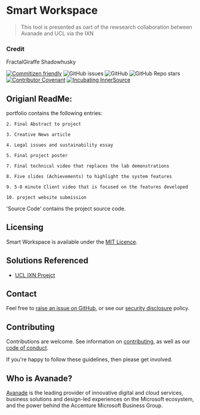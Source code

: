 # Smart Workspace
> This tool is presented as oart of the rewsearch collaboration between Avanade and UCL via the IXN

### Credit

FractalGiraffe
Shadowhusky

[![Commitizen friendly](https://img.shields.io/badge/commitizen-friendly-brightgreen.svg)](http://commitizen.github.io/cz-cli/)
![GitHub issues](https://img.shields.io/github/issues/Avanade/gh-management)
![GitHub](https://img.shields.io/github/license/Avanade/gh-management)
![GitHub Repo stars](https://img.shields.io/github/stars/Avanade/gh-management?style=social)
[![Contributor Covenant](https://img.shields.io/badge/Contributor%20Covenant-2.1-4baaaa.svg)](https://avanade.github.io/code-of-conduct/)
[![Incubating InnerSource](https://img.shields.io/badge/Incubating-Ava--Maturity-%23FF5800?labelColor=yellow)](https://avanade.github.io/maturity-model/)

## Origianl ReadMe:

portfolio contains the following entries:

    2. Final Abstract to project

    3. Creative News article

    4. Legal issues and sustainability essay

    5. Final project poster

    7. Final technical video that replaces the lab demonstrations

    8. Five slides (Achievements) to highlight the system features

    9. 5-8 minute Client video that is focused on the features developed

    10. project website submission

'Source Code' contains the project source code.


## Licensing
Smart Workspace is available under the [MIT Licence](./LICENCE).

## Solutions Referenced
- [UCL IXN Proejct](https://github.com/Shadowhusky/SmartWorkSpace)

## Contact
Feel free to [raise an issue on GitHub](https://github.com/Avanade/SmartWorkSpace/issues), or see our [security disclosure](./SECURITY.md) policy.

## Contributing
Contributions are welcome. See information on [contributing](./CONTRIBUTING.md), as well as our [code of conduct](https://avanade.github.io/code-of-conduct/).

If you're happy to follow these guidelines, then please get involved.

## Who is Avanade?

[Avanade](https://www.avanade.com) is the leading provider of innovative digital and cloud services, business solutions and design-led experiences on the Microsoft ecosystem, and the power behind the Accenture Microsoft Business Group.
